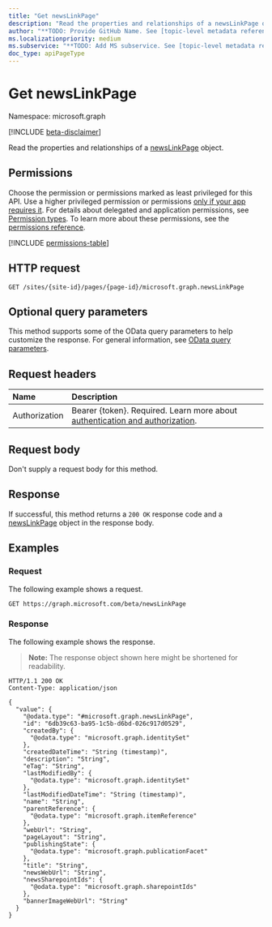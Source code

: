 ```yaml
---
title: "Get newsLinkPage"
description: "Read the properties and relationships of a newsLinkPage object."
author: "**TODO: Provide GitHub Name. See [topic-level metadata reference](https://aka.ms/msgo?pagePath=Document-APIs/Guidelines/Metadata)**"
ms.localizationpriority: medium
ms.subservice: "**TODO: Add MS subservice. See [topic-level metadata reference](https://aka.ms/msgo?pagePath=Document-APIs/Guidelines/Metadata)**"
doc_type: apiPageType
---
```


# Get newsLinkPage

Namespace: microsoft.graph

[!INCLUDE [beta-disclaimer](../../includes/beta-disclaimer.md)]

Read the properties and relationships of a [newsLinkPage](../resources/newslinkpage.md) object.

## Permissions

Choose the permission or permissions marked as least privileged for this API. Use a higher privileged permission or permissions [only if your app requires it](/graph/permissions-overview#best-practices-for-using-microsoft-graph-permissions). For details about delegated and application permissions, see [Permission types](/graph/permissions-overview#permission-types). To learn more about these permissions, see the [permissions reference](/graph/permissions-reference).

<!-- {
  "blockType": "permissions",
  "name": "newslinkpage-get-permissions"
}
-->
[!INCLUDE [permissions-table](../includes/permissions/newslinkpage-get-permissions.md)]

## HTTP request

<!-- {
  "blockType": "ignored"
}
-->
``` http
GET /sites/{site-id}/pages/{page-id}/microsoft.graph.newsLinkPage
```

## Optional query parameters

This method supports some of the OData query parameters to help customize the response. For general information, see [OData query parameters](/graph/query-parameters).

## Request headers

|Name|Description|
|:---|:---|
|Authorization|Bearer {token}. Required. Learn more about [authentication and authorization](/graph/auth/auth-concepts).|

## Request body

Don't supply a request body for this method.

## Response

If successful, this method returns a `200 OK` response code and a [newsLinkPage](../resources/newslinkpage.md) object in the response body.

## Examples

### Request

The following example shows a request.
<!-- {
  "blockType": "request",
  "name": "get_newslinkpage"
}
-->
``` http
GET https://graph.microsoft.com/beta/newsLinkPage
```


### Response

The following example shows the response.
>**Note:** The response object shown here might be shortened for readability.
<!-- {
  "blockType": "response",
  "truncated": true,
  "@odata.type": "microsoft.graph.newsLinkPage"
}
-->
``` http
HTTP/1.1 200 OK
Content-Type: application/json

{
  "value": {
    "@odata.type": "#microsoft.graph.newsLinkPage",
    "id": "6db39c63-ba95-1c5b-d6bd-026c917d0529",
    "createdBy": {
      "@odata.type": "microsoft.graph.identitySet"
    },
    "createdDateTime": "String (timestamp)",
    "description": "String",
    "eTag": "String",
    "lastModifiedBy": {
      "@odata.type": "microsoft.graph.identitySet"
    },
    "lastModifiedDateTime": "String (timestamp)",
    "name": "String",
    "parentReference": {
      "@odata.type": "microsoft.graph.itemReference"
    },
    "webUrl": "String",
    "pageLayout": "String",
    "publishingState": {
      "@odata.type": "microsoft.graph.publicationFacet"
    },
    "title": "String",
    "newsWebUrl": "String",
    "newsSharepointIds": {
      "@odata.type": "microsoft.graph.sharepointIds"
    },
    "bannerImageWebUrl": "String"
  }
}
```

